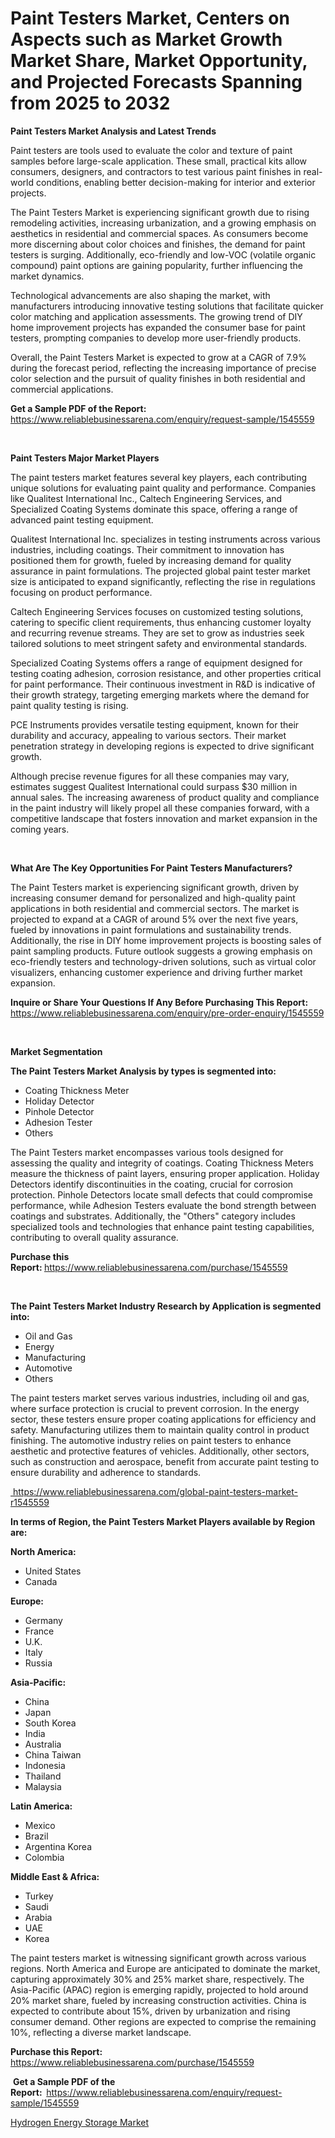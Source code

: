 <p><h1>Paint Testers Market, Centers on Aspects such as Market Growth Market Share, Market Opportunity, and Projected Forecasts Spanning from 2025 to 2032</h1></p><p><strong>Paint Testers Market Analysis and Latest Trends</strong></p>
<p><p>Paint testers are tools used to evaluate the color and texture of paint samples before large-scale application. These small, practical kits allow consumers, designers, and contractors to test various paint finishes in real-world conditions, enabling better decision-making for interior and exterior projects. </p><p>The Paint Testers Market is experiencing significant growth due to rising remodeling activities, increasing urbanization, and a growing emphasis on aesthetics in residential and commercial spaces. As consumers become more discerning about color choices and finishes, the demand for paint testers is surging. Additionally, eco-friendly and low-VOC (volatile organic compound) paint options are gaining popularity, further influencing the market dynamics. </p><p>Technological advancements are also shaping the market, with manufacturers introducing innovative testing solutions that facilitate quicker color matching and application assessments. The growing trend of DIY home improvement projects has expanded the consumer base for paint testers, prompting companies to develop more user-friendly products. </p><p>Overall, the Paint Testers Market is expected to grow at a CAGR of 7.9% during the forecast period, reflecting the increasing importance of precise color selection and the pursuit of quality finishes in both residential and commercial applications.</p></p>
<p><strong>Get a Sample PDF of the Report:&nbsp;</strong> <a href="https://www.reliablebusinessarena.com/enquiry/request-sample/1545559?utm_campaign=2238&utm_medium=2&utm_source=Github&utm_content=ia&utm_term=17022025&utm_id=paint-testers">https://www.reliablebusinessarena.com/enquiry/request-sample/1545559</a></p>
<p>&nbsp;</p>
<p><strong>Paint Testers Major Market Players</strong></p>
<p><p>The paint testers market features several key players, each contributing unique solutions for evaluating paint quality and performance. Companies like Qualitest International Inc., Caltech Engineering Services, and Specialized Coating Systems dominate this space, offering a range of advanced paint testing equipment.</p><p>Qualitest International Inc. specializes in testing instruments across various industries, including coatings. Their commitment to innovation has positioned them for growth, fueled by increasing demand for quality assurance in paint formulations. The projected global paint tester market size is anticipated to expand significantly, reflecting the rise in regulations focusing on product performance.</p><p>Caltech Engineering Services focuses on customized testing solutions, catering to specific client requirements, thus enhancing customer loyalty and recurring revenue streams. They are set to grow as industries seek tailored solutions to meet stringent safety and environmental standards.</p><p>Specialized Coating Systems offers a range of equipment designed for testing coating adhesion, corrosion resistance, and other properties critical for paint performance. Their continuous investment in R&D is indicative of their growth strategy, targeting emerging markets where the demand for paint quality testing is rising.</p><p>PCE Instruments provides versatile testing equipment, known for their durability and accuracy, appealing to various sectors. Their market penetration strategy in developing regions is expected to drive significant growth.</p><p>Although precise revenue figures for all these companies may vary, estimates suggest Qualitest International could surpass $30 million in annual sales. The increasing awareness of product quality and compliance in the paint industry will likely propel all these companies forward, with a competitive landscape that fosters innovation and market expansion in the coming years.</p></p>
<p>&nbsp;</p>
<p><strong>What Are The Key Opportunities For Paint Testers Manufacturers?</strong></p>
<p><p>The Paint Testers market is experiencing significant growth, driven by increasing consumer demand for personalized and high-quality paint applications in both residential and commercial sectors. The market is projected to expand at a CAGR of around 5% over the next five years, fueled by innovations in paint formulations and sustainability trends. Additionally, the rise in DIY home improvement projects is boosting sales of paint sampling products. Future outlook suggests a growing emphasis on eco-friendly testers and technology-driven solutions, such as virtual color visualizers, enhancing customer experience and driving further market expansion.</p></p>
<p><strong>Inquire or Share Your Questions If Any Before Purchasing This Report:</strong> <a href="https://www.reliablebusinessarena.com/enquiry/pre-order-enquiry/1545559?utm_campaign=2238&utm_medium=2&utm_source=Github&utm_content=ia&utm_term=17022025&utm_id=paint-testers">https://www.reliablebusinessarena.com/enquiry/pre-order-enquiry/1545559</a></p>
<p>&nbsp;</p>
<p><strong>Market Segmentation</strong></p>
<p><strong>The Paint Testers Market Analysis by types is segmented into:</strong></p>
<p><ul><li>Coating Thickness Meter</li><li>Holiday Detector</li><li>Pinhole Detector</li><li>Adhesion Tester</li><li>Others</li></ul></p>
<p><p>The Paint Testers market encompasses various tools designed for assessing the quality and integrity of coatings. Coating Thickness Meters measure the thickness of paint layers, ensuring proper application. Holiday Detectors identify discontinuities in the coating, crucial for corrosion protection. Pinhole Detectors locate small defects that could compromise performance, while Adhesion Testers evaluate the bond strength between coatings and substrates. Additionally, the "Others" category includes specialized tools and technologies that enhance paint testing capabilities, contributing to overall quality assurance.</p></p>
<p><strong>Purchase this Report:&nbsp;</strong><a href="https://www.reliablebusinessarena.com/purchase/1545559?utm_campaign=2238&utm_medium=2&utm_source=Github&utm_content=ia&utm_term=17022025&utm_id=paint-testers">https://www.reliablebusinessarena.com/purchase/1545559</a></p>
<p>&nbsp;</p>
<p><strong>The Paint Testers Market Industry Research by Application is segmented into:</strong></p>
<p><ul><li>Oil and Gas</li><li>Energy</li><li>Manufacturing</li><li>Automotive</li><li>Others</li></ul></p>
<p><p>The paint testers market serves various industries, including oil and gas, where surface protection is crucial to prevent corrosion. In the energy sector, these testers ensure proper coating applications for efficiency and safety. Manufacturing utilizes them to maintain quality control in product finishing. The automotive industry relies on paint testers to enhance aesthetic and protective features of vehicles. Additionally, other sectors, such as construction and aerospace, benefit from accurate paint testing to ensure durability and adherence to standards.</p></p>
<p><a href="https://www.reliablebusinessarena.com/global-paint-testers-market-r1545559?utm_campaign=2238&utm_medium=2&utm_source=Github&utm_content=ia&utm_term=17022025&utm_id=paint-testers">&nbsp;https://www.reliablebusinessarena.com/global-paint-testers-market-r1545559</a></p>
<p><strong>In terms of Region, the Paint Testers Market Players available by Region are:</strong></p>
<p>
    <p> <strong> North America: </strong>
        <ul>
            <li>United States</li>
            <li>Canada</li>
        </ul>
        </p> 
    <p> <strong> Europe: </strong>
        <ul>
            <li>Germany</li>
            <li>France</li>
            <li>U.K.</li>
            <li>Italy</li>
            <li>Russia</li>
        </ul>
        </p> 
    <p> <strong> Asia-Pacific: </strong>
        <ul>
            <li>China</li>
            <li>Japan</li>
            <li>South Korea</li>
            <li>India</li>
            <li>Australia</li>
            <li>China Taiwan</li>
            <li>Indonesia</li>
            <li>Thailand</li>
            <li>Malaysia</li>
        </ul>
        </p> 
    <p> <strong> Latin America: </strong>
        <ul>
            <li>Mexico</li>
            <li>Brazil</li>
            <li>Argentina Korea</li>
            <li>Colombia</li>
        </ul>
        </p> 
    <p> <strong> Middle East & Africa: </strong>
        <ul>
            <li>Turkey</li>
            <li>Saudi</li>
            <li>Arabia</li>
            <li>UAE</li>
            <li>Korea</li>
        </ul>
    </p>
    </p>
<p><p>The paint testers market is witnessing significant growth across various regions. North America and Europe are anticipated to dominate the market, capturing approximately 30% and 25% market share, respectively. The Asia-Pacific (APAC) region is emerging rapidly, projected to hold around 20% market share, fueled by increasing construction activities. China is expected to contribute about 15%, driven by urbanization and rising consumer demand. Other regions are expected to comprise the remaining 10%, reflecting a diverse market landscape.</p></p>
<p><strong>Purchase this Report: </strong><a href="https://www.reliablebusinessarena.com/purchase/1545559?utm_campaign=2238&utm_medium=2&utm_source=Github&utm_content=ia&utm_term=17022025&utm_id=paint-testers">https://www.reliablebusinessarena.com/purchase/1545559</a></p>
<p>&nbsp;<strong>Get a Sample PDF of the Report:&nbsp;&nbsp;</strong><a href="https://www.reliablebusinessarena.com/enquiry/request-sample/1545559?utm_campaign=2238&utm_medium=2&utm_source=Github&utm_content=ia&utm_term=17022025&utm_id=paint-testers">https://www.reliablebusinessarena.com/enquiry/request-sample/1545559</a></p>
<p><strong></strong></p>
<p><p><a href="https://github.com/manesros8/Market-Research-Report-List-1/blob/main/hydrogen-energy-storage-market.md?utm_campaign=2238&utm_medium=2&utm_source=Github&utm_content=ia&utm_term=17022025&utm_id=paint-testers">Hydrogen Energy Storage Market</a></p></p>